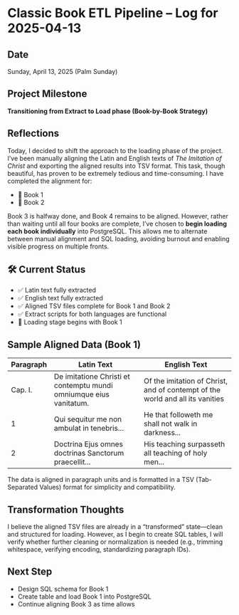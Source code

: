 # Classic Book ETL Pipeline – Log for 2025-04-13

## Date
Sunday, April 13, 2025  (Palm Sunday)

## Project Milestone

**Transitioning from Extract to Load phase (Book-by-Book Strategy)**

## Reflections
Today, I decided to shift the approach to the loading phase of the project. I’ve been manually aligning the Latin and English texts of *The Imitation of Christ* and exporting the aligned results into TSV format. This task, though beautiful, has proven to be extremely tedious and time-consuming. I have completed the alignment for:

- 📖 Book 1
- 📖 Book 2

Book 3 is halfway done, and Book 4 remains to be aligned. However, rather than waiting until all four books are complete, I’ve chosen to **begin loading each book individually** into PostgreSQL. This allows me to alternate between manual alignment and SQL loading, avoiding burnout and enabling visible progress on multiple fronts.

## 🛠️ Current Status
- ✅ Latin text fully extracted
- ✅ English text fully extracted
- ✅ Aligned TSV files complete for Book 1 and Book 2
- ✅ Extract scripts for both languages are functional
- 🧭 Loading stage begins with Book 1

## Sample Aligned Data (Book 1)
| Paragraph | Latin Text | English Text |
|----------|------------|---------------|
| Cap. I. | De imitatione Christi et contemptu mundi omniumque eius vanitatum. | Of the imitation of Christ, and of contempt of the world and all its vanities |
| 1 | Qui sequitur me non ambulat in tenebris... | He that followeth me shall not walk in darkness... |
| 2 | Doctrina Ejus omnes doctrinas Sanctorum praecellit... | His teaching surpasseth all teaching of holy men... |

The data is aligned in paragraph units and is formatted in a TSV (Tab-Separated Values) format for simplicity and compatibility.

## Transformation Thoughts
I believe the aligned TSV files are already in a “transformed” state—clean and structured for loading. However, as I begin to create SQL tables, I will verify whether further cleaning or normalization is needed (e.g., trimming whitespace, verifying encoding, standardizing paragraph IDs).

##  Next Step
- Design SQL schema for Book 1
- Create table and load Book 1 into PostgreSQL
- Continue aligning Book 3 as time allows

